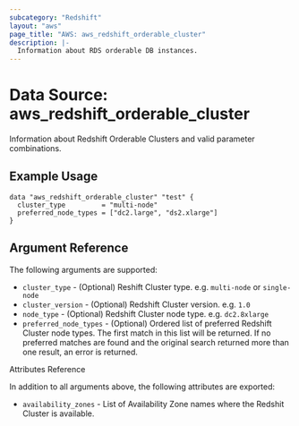 ```yaml
---
subcategory: "Redshift"
layout: "aws"
page_title: "AWS: aws_redshift_orderable_cluster"
description: |-
  Information about RDS orderable DB instances.
---
```


# Data Source: aws_redshift_orderable_cluster

Information about Redshift Orderable Clusters and valid parameter combinations.

## Example Usage

```hcl
data "aws_redshift_orderable_cluster" "test" {
  cluster_type         = "multi-node"
  preferred_node_types = ["dc2.large", "ds2.xlarge"]
}
```

## Argument Reference

The following arguments are supported:

* `cluster_type` - (Optional) Reshift Cluster type. e.g. `multi-node` or `single-node`
* `cluster_version` - (Optional) Redshift Cluster version. e.g. `1.0`
* `node_type` - (Optional) Redshift Cluster node type. e.g. `dc2.8xlarge`
* `preferred_node_types` - (Optional) Ordered list of preferred Redshift Cluster node types. The first match in this list will be returned. If no preferred matches are found and the original search returned more than one result, an error is returned.

Attributes Reference

In addition to all arguments above, the following attributes are exported:

* `availability_zones` - List of Availability Zone names where the Redshit Cluster is available.
